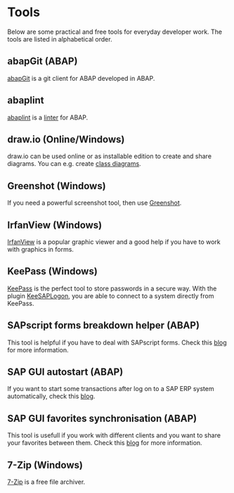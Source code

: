 # Tools

Below are some practical and free tools for everyday developer work. The tools are listed in alphabetical order.

## abapGit (ABAP)

[abapGit](https://docs.abapgit.org/) is a git client for ABAP developed in ABAP.

## abaplint

[abaplint](https://github.com/abaplint/abaplint) is a [linter](https://en.wikipedia.org/wiki/Lint_(software)) for ABAP.

## draw.io (Online/Windows)

draw.io can be used online or as installable edition to create and share diagrams. You can e.g. create [class diagrams](https://en.wikipedia.org/wiki/Class_diagram).

## Greenshot (Windows)

If you need a powerful screenshot tool, then use [Greenshot](https://getgreenshot.org/).

## IrfanView (Windows)

[IrfanView](https://www.irfanview.net/) is a popular graphic viewer and a good help if you have to work with graphics in forms.

## KeePass (Windows)

[KeePass](https://keepass.info/) is the perfect tool to store passwords in a secure way. With the plugin [KeeSAPLogon](https://keepass.info/plugins.html#keesaplogon), you are able to connect to a system directly from KeePass.

## SAPscript forms breakdown helper (ABAP)

This tool is helpful if you have to deal with SAPscript forms. Check this [blog](https://blogs.sap.com/2016/09/19/sapscript-forms-breakdown-tool/) for more information.

## SAP GUI autostart (ABAP)

If you want to start some transactions after log on to a SAP ERP system automatically, check this [blog](https://blogs.sap.com/2017/09/19/start-multiple-transactions-after-logon-automatically/).

## SAP GUI favorites synchronisation (ABAP)

This tool is usefull if you work with different clients and you want to share your favorites between them. Check this [blog](https://blogs.sap.com/2018/03/19/synchronize-your-sap-gui-favorites/) for more information.

## 7-Zip (Windows)

[7-Zip](https://www.7-zip.org/) is a free file archiver.
